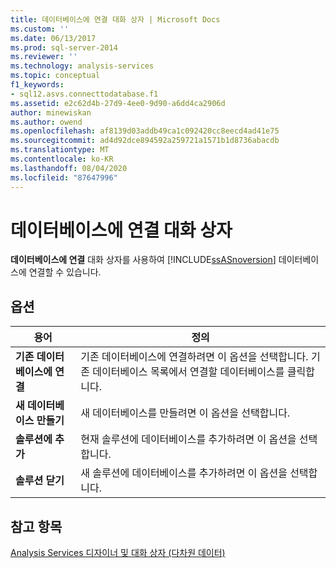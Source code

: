 ```yaml
---
title: 데이터베이스에 연결 대화 상자 | Microsoft Docs
ms.custom: ''
ms.date: 06/13/2017
ms.prod: sql-server-2014
ms.reviewer: ''
ms.technology: analysis-services
ms.topic: conceptual
f1_keywords:
- sql12.asvs.connecttodatabase.f1
ms.assetid: e2c62d4b-27d9-4ee0-9d90-a6dd4ca2906d
author: minewiskan
ms.author: owend
ms.openlocfilehash: af8139d03addb49ca1c092420cc8eecd4ad41e75
ms.sourcegitcommit: ad4d92dce894592a259721a1571b1d8736abacdb
ms.translationtype: MT
ms.contentlocale: ko-KR
ms.lasthandoff: 08/04/2020
ms.locfileid: "87647996"
---
```

# <a name="connect-to-database-dialog-box"></a>데이터베이스에 연결 대화 상자
  **데이터베이스에 연결** 대화 상자를 사용하여 [!INCLUDE[ssASnoversion](../includes/ssasnoversion-md.md)] 데이터베이스에 연결할 수 있습니다.  
  
## <a name="options"></a>옵션  
  
|용어|정의|  
|----------|----------------|  
|**기존 데이터베이스에 연결**|기존 데이터베이스에 연결하려면 이 옵션을 선택합니다. 기존 데이터베이스 목록에서 연결할 데이터베이스를 클릭합니다.|  
|**새 데이터베이스 만들기**|새 데이터베이스를 만들려면 이 옵션을 선택합니다.|  
|**솔루션에 추가**|현재 솔루션에 데이터베이스를 추가하려면 이 옵션을 선택합니다.|  
|**솔루션 닫기**|새 솔루션에 데이터베이스를 추가하려면 이 옵션을 선택합니다.|  
  
## <a name="see-also"></a>참고 항목  
 [Analysis Services 디자이너 및 대화 상자 &#40;다차원 데이터&#41;](analysis-services-designers-and-dialog-boxes-multidimensional-data.md)  
  
  
